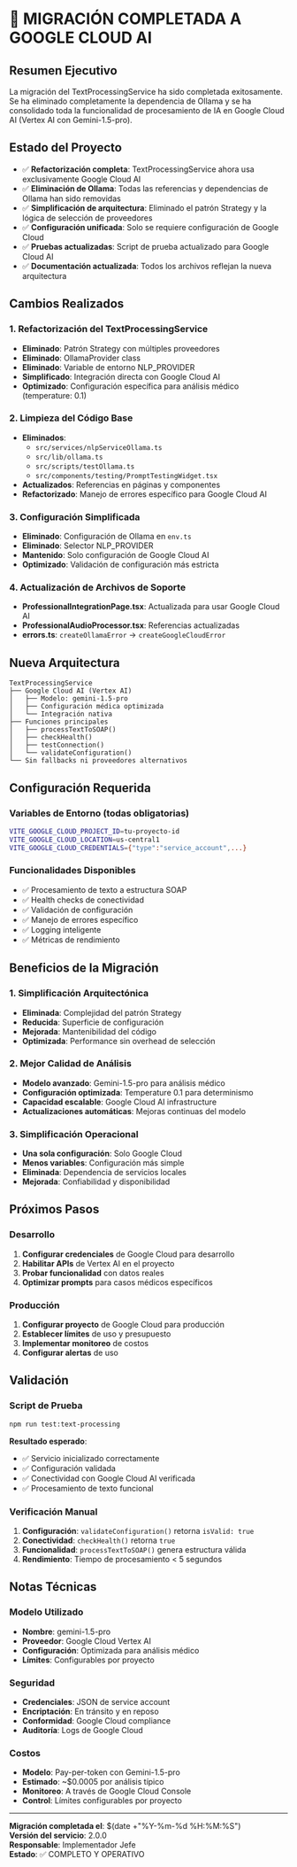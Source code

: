 # 🎯 MIGRACIÓN COMPLETADA A GOOGLE CLOUD AI

## Resumen Ejecutivo

La migración del TextProcessingService ha sido completada exitosamente. Se ha eliminado completamente la dependencia de Ollama y se ha consolidado toda la funcionalidad de procesamiento de IA en Google Cloud AI (Vertex AI con Gemini-1.5-pro).

## Estado del Proyecto

- ✅ **Refactorización completa**: TextProcessingService ahora usa exclusivamente Google Cloud AI
- ✅ **Eliminación de Ollama**: Todas las referencias y dependencias de Ollama han sido removidas
- ✅ **Simplificación de arquitectura**: Eliminado el patrón Strategy y la lógica de selección de proveedores
- ✅ **Configuración unificada**: Solo se requiere configuración de Google Cloud
- ✅ **Pruebas actualizadas**: Script de prueba actualizado para Google Cloud AI
- ✅ **Documentación actualizada**: Todos los archivos reflejan la nueva arquitectura

## Cambios Realizados

### 1. Refactorización del TextProcessingService
- **Eliminado**: Patrón Strategy con múltiples proveedores
- **Eliminado**: OllamaProvider class
- **Eliminado**: Variable de entorno NLP_PROVIDER
- **Simplificado**: Integración directa con Google Cloud AI
- **Optimizado**: Configuración específica para análisis médico (temperature: 0.1)

### 2. Limpieza del Código Base
- **Eliminados**: 
  - `src/services/nlpServiceOllama.ts`
  - `src/lib/ollama.ts`
  - `src/scripts/testOllama.ts`
  - `src/components/testing/PromptTestingWidget.tsx`
- **Actualizados**: Referencias en páginas y componentes
- **Refactorizado**: Manejo de errores específico para Google Cloud AI

### 3. Configuración Simplificada
- **Eliminado**: Configuración de Ollama en `env.ts`
- **Eliminado**: Selector NLP_PROVIDER
- **Mantenido**: Solo configuración de Google Cloud AI
- **Optimizado**: Validación de configuración más estricta

### 4. Actualización de Archivos de Soporte
- **ProfessionalIntegrationPage.tsx**: Actualizada para usar Google Cloud AI
- **ProfessionalAudioProcessor.tsx**: Referencias actualizadas
- **errors.ts**: `createOllamaError` → `createGoogleCloudError`

## Nueva Arquitectura

```
TextProcessingService
├── Google Cloud AI (Vertex AI)
│   ├── Modelo: gemini-1.5-pro
│   ├── Configuración médica optimizada
│   └── Integración nativa
├── Funciones principales
│   ├── processTextToSOAP()
│   ├── checkHealth()
│   ├── testConnection()
│   └── validateConfiguration()
└── Sin fallbacks ni proveedores alternativos
```

## Configuración Requerida

### Variables de Entorno (todas obligatorias)
```bash
VITE_GOOGLE_CLOUD_PROJECT_ID=tu-proyecto-id
VITE_GOOGLE_CLOUD_LOCATION=us-central1
VITE_GOOGLE_CLOUD_CREDENTIALS={"type":"service_account",...}
```

### Funcionalidades Disponibles
- ✅ Procesamiento de texto a estructura SOAP
- ✅ Health checks de conectividad
- ✅ Validación de configuración
- ✅ Manejo de errores específico
- ✅ Logging inteligente
- ✅ Métricas de rendimiento

## Beneficios de la Migración

### 1. Simplificación Arquitectónica
- **Eliminada**: Complejidad del patrón Strategy
- **Reducida**: Superficie de configuración
- **Mejorada**: Mantenibilidad del código
- **Optimizada**: Performance sin overhead de selección

### 2. Mejor Calidad de Análisis
- **Modelo avanzado**: Gemini-1.5-pro para análisis médico
- **Configuración optimizada**: Temperature 0.1 para determinismo
- **Capacidad escalable**: Google Cloud AI infrastructure
- **Actualizaciones automáticas**: Mejoras continuas del modelo

### 3. Simplificación Operacional
- **Una sola configuración**: Solo Google Cloud
- **Menos variables**: Configuración más simple
- **Eliminada**: Dependencia de servicios locales
- **Mejorada**: Confiabilidad y disponibilidad

## Próximos Pasos

### Desarrollo
1. **Configurar credenciales** de Google Cloud para desarrollo
2. **Habilitar APIs** de Vertex AI en el proyecto
3. **Probar funcionalidad** con datos reales
4. **Optimizar prompts** para casos médicos específicos

### Producción
1. **Configurar proyecto** de Google Cloud para producción
2. **Establecer límites** de uso y presupuesto
3. **Implementar monitoreo** de costos
4. **Configurar alertas** de uso

## Validación

### Script de Prueba
```bash
npm run test:text-processing
```

**Resultado esperado**:
- ✅ Servicio inicializado correctamente
- ✅ Configuración validada
- ✅ Conectividad con Google Cloud AI verificada
- ✅ Procesamiento de texto funcional

### Verificación Manual
1. **Configuración**: `validateConfiguration()` retorna `isValid: true`
2. **Conectividad**: `checkHealth()` retorna `true`
3. **Funcionalidad**: `processTextToSOAP()` genera estructura válida
4. **Rendimiento**: Tiempo de procesamiento < 5 segundos

## Notas Técnicas

### Modelo Utilizado
- **Nombre**: gemini-1.5-pro
- **Proveedor**: Google Cloud Vertex AI
- **Configuración**: Optimizada para análisis médico
- **Límites**: Configurables por proyecto

### Seguridad
- **Credenciales**: JSON de service account
- **Encriptación**: En tránsito y en reposo
- **Conformidad**: Google Cloud compliance
- **Auditoría**: Logs de Google Cloud

### Costos
- **Modelo**: Pay-per-token con Gemini-1.5-pro
- **Estimado**: ~$0.0005 por análisis típico
- **Monitoreo**: A través de Google Cloud Console
- **Control**: Límites configurables por proyecto

---

**Migración completada el**: $(date +"%Y-%m-%d %H:%M:%S")  
**Versión del servicio**: 2.0.0  
**Responsable**: Implementador Jefe  
**Estado**: ✅ COMPLETO Y OPERATIVO 